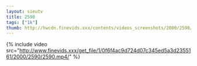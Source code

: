 ```yaml
--- 
layout: sieutv
title: 2590
tags: ["1k"]
thumb: http://hwcdn.finevids.xxx/contents/videos_screenshots/2000/2590/preview.mp4.jpg
---
```

{% include video src="http://www.finevids.xxx/get_file/1/0f6f4ac9d724d07c345ed5a3d2355161/2000/2590/2590.mp4/" %} 
